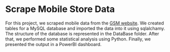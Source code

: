 # Scrape Mobile Store Data
For this project, we scraped mobile data from the [GSM website](https://gsmarena.com/). We created tables for a MySQL database and imported the data into it using sqlalchamy. The structure of the database is represented in the DataBase folder. After that, we performed some statistical analysis using Python. Finally, we presented the output in a PowerBI dashboard.
